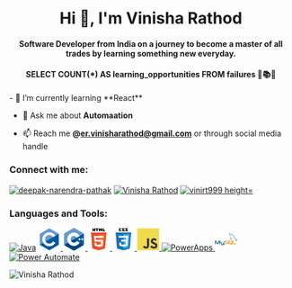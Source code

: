 <h1 align="center">Hi 👋, I'm Vinisha Rathod</h1>
<h4 align="center">Software Developer from India on a journey to become a master of all trades by learning something new everyday.</h4>
<h4 align="center">SELECT COUNT(*) AS learning_opportunities FROM failures 🚀📚💡</h4>
- 🌱 I’m currently learning **React**

- 💬 Ask me about **Automaation**

- 📫 Reach me **@er.vinisharathod@gmail.com** or through social media handle

<!-- SOCIAL MEDIA CONNECTIONS -->
<h3 align="left">Connect with me:</h3>
<p align="left">
<a href="https://linkedin.com/in/vinisha-rathod" target="blank"><img align="center" src="https://raw.githubusercontent.com/rahuldkjain/github-profile-readme-generator/master/src/images/icons/Social/linked-in-alt.svg" alt="deepak-narendra-pathak" height="30" width="40" /></a>
<a href="https://www.facebook.com/profile.php?id=61553067403860&mibextid=ZbWKwL" target="blank"><img align="center" src="https://raw.githubusercontent.com/rahuldkjain/github-profile-readme-generator/master/src/images/icons/Social/facebook.svg" alt="Vinisha Rathod" height="30" width="40" /></a>
<a href="https://www.instagram.com/vinirt999/?igsh=OGQ5ZDc2ODk2ZA%3D%3D" target="blank"><img align="center" src="https://raw.githubusercontent.com/rahuldkjain/github-profile-readme-generator/master/src/images/icons/Social/instagram.svg" alt="vinirt999 height="30" width="40" /></a>
</p>

<!-- LANGUAGES AND TOOLS -->
<h3 align="left">Languages and Tools:</h3>
<p align="left"> <a href="https://www.java.com/" target="_blank" rel="noreferrer"><img src="https://example.com/path/to/java-logo.svg" alt="Java" width="40" height="40"/></a>
<a href="https://www.cprogramming.com/" target="_blank" rel="noreferrer"> <img src="https://raw.githubusercontent.com/devicons/devicon/master/icons/c/c-original.svg" alt="c" width="40" height="40"/> </a> <a href="https://www.w3schools.com/cpp/" target="_blank" rel="noreferrer"> <img src="https://raw.githubusercontent.com/devicons/devicon/master/icons/cplusplus/cplusplus-original.svg" alt="cplusplus" width="40" height="40"/> </a> <a href="https://www.w3.org/html/" target="_blank" rel="noreferrer"> <img src="https://raw.githubusercontent.com/devicons/devicon/master/icons/html5/html5-original-wordmark.svg" alt="html5" width="40" height="40"/> </a> <a href="https://www.w3schools.com/css/" target="_blank" rel="noreferrer"> <img src="https://raw.githubusercontent.com/devicons/devicon/master/icons/css3/css3-original-wordmark.svg" alt="css3" width="40" height="40"/> </a> <a href="https://developer.mozilla.org/en-US/docs/Web/JavaScript" target="_blank" rel="noreferrer"> <img src="https://raw.githubusercontent.com/devicons/devicon/master/icons/javascript/javascript-original.svg" alt="javascript" width="40" height="40"/> </a> <a href="https://www.powerapps.com/" target="_blank" rel="noreferrer"><img src="https://example.com/path/to/powerapps-logo.svg" alt="PowerApps" width="40" height="40"/>
</a> </a> <a href="https://www.mysql.com/" target="_blank" rel="noreferrer"> <img src="https://raw.githubusercontent.com/devicons/devicon/master/icons/mysql/mysql-original-wordmark.svg" alt="mysql" width="40" height="40"/> </a> <a href="https://powerautomate.microsoft.com/" target="_blank" rel="noreferrer"><img src="https://example.com/path/to/powerautomate-logo.svg" alt="Power Automate" width="40" height="40"/></a>

<!-- SPOTIFY LIVE PLAY -->
<!--<h3 align="left">Mine Happy Place</h3>
<p align="left">
  <img src="https://spotify-github-profile.vercel.app/api/view?uid=31t5dsw2fj6gm4ywewn6crqdi3se&cover_image=true&theme=novatorem&show_offline=true&background_color=121212&interchange=false&bar_color=53b14f&bar_color_cover=false">
</p>-->

<!-- TOP LANGUAGES WORKED ON GITHUB -->
<p><img align="left" src="https://github-readme-stats.vercel.app/api/top-langs?username=vinisharathod&show_icons=true&locale=en&layout=compact" alt="Vinisha Rathod" /></p>
